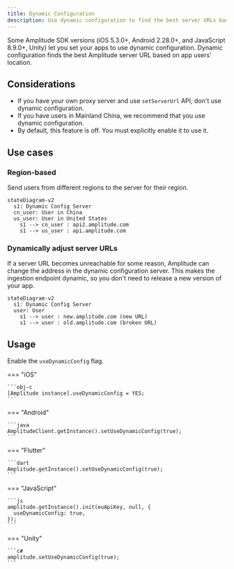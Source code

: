 ```yaml
---
title: Dynamic Configuration
description: Use dynamic configuration to find the best server URLs based on a user's location.
---
```



Some Amplitude SDK versions (iOS 5.3.0+, Android 2.28.0+, and JavaScript 8.9.0+, Unity) let you set your apps to use dynamic configuration.
 Dynamic configuration finds the best Amplitude server URL based on app users' location.

## Considerations

- If you have your own proxy server and use `setServerUrl` API, don't use dynamic configuration.
- If you have users in Mainland China, we recommend that you use dynamic configuration.
- By default, this feature is off. You must explicitly enable it to use it.

## Use cases

### Region-based

Send users from different regions to the server for their region.

``` mermaid
stateDiagram-v2
  s1: Dynamic Config Server
  cn_user: User in China
  us_user: User in United States
    s1 --> cn_user : api2.amplitude.com
    s1 --> us_user : api.amplitude.com

```

### Dynamically adjust server URLs

If a server URL becomes unreachable for some reason, Amplitude can change the address in the dynamic configuration server.
 This makes the ingestion endpoint dynamic, so you don't need to release a new version of your app.

``` mermaid
stateDiagram-v2
  s1: Dynamic Config Server
  user: User
    s1 --> user : new.amplitude.com (new URL)
    s1 --> user : old.amplitude.com (broken URL)
```

## Usage

Enable the `useDynamicConfig` flag.

=== "iOS"

    ```obj-c
    [Amplitude instance].useDynamicConfig = YES;
    ```

=== "Android"

    ```java
    AmplitudeClient.getInstance().setUseDynamicConfig(true);
    ```

=== "Flutter"

    ```dart
    Amplitude.getInstance().setUseDynamicConfig(true);
    ```

=== "JavaScript"

    ```js
    amplitude.getInstance().init(euApiKey, null, {
      useDynamicConfig: true,
    });
    ```

=== "Unity"

    ```c#
    amplitude.setUseDynamicConfig(true);
    ```

